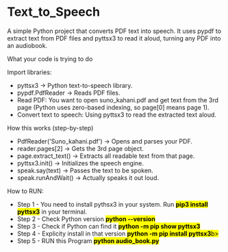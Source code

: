 # Text_to_Speech
A simple Python project that converts PDF text into speech. It uses pypdf to extract text from PDF files and pyttsx3 to read it aloud, turning any PDF into an audiobook.

What your code is trying to do

Import libraries:
<ul>
   
<li>pyttsx3 → Python text-to-speech library.</li>
<li>pypdf.PdfReader → Reads PDF files.</li>
<li>Read PDF: You want to open suno_kahani.pdf and get text from the 3rd page (Python uses zero-based indexing, so page[0] means page 1).</li>
<li>Convert text to speech: Using pyttsx3 to read the extracted text aloud.</li>
</ul>

How this works (step-by-step)
<ul>  
<li>PdfReader('Suno_kahani.pdf') → Opens and parses your PDF.</li>
<li>reader.pages[2] → Gets the 3rd page object.</li>
<li>page.extract_text() → Extracts all readable text from that page.</li>
<li>pyttsx3.init() → Initializes the speech engine.</li>
<li>speak.say(text) → Passes the text to be spoken.</li>
<li>speak.runAndWait() → Actually speaks it out loud.</li>
</ul>

How to RUN:

<ul>
<li>Step 1 - You need to install pythsx3 in your system. Run <mark><b>pip3 install pyttsx3</b></mark> in your terminal.</li>
<li>Step 2 - Check Python version <mark><b>python --version</b></mark></li>
<li>Step 3 - Check if Python can find it <mark><b>python -m pip show pyttsx3</b></mark></li>
<li>Step 4 - Explicity install in that version <mark><b>python -m pip install pyttsx3</b>b></mark></li>
<li>Step 5 - RUN this Program <mark><b>python audio_book.py</b></mark></li>
</ul>
